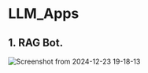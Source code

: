 # LLM_Apps

## 1. RAG Bot.
![Screenshot from 2024-12-23 19-18-13](https://github.com/user-attachments/assets/92a2931f-1f83-49cc-8098-2153d5de7e5e)

